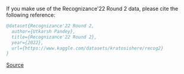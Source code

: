 If you make use of the Recognizance'22 Round 2 data, please cite the following reference:

``` bibtex 
@dataset{Recognizance'22 Round 2,
  author={Utkarsh Pandey},
  title={Recognizance'22 Round 2},
  year={2022},
  url={https://www.kaggle.com/datasets/kratosishere/recog2}
}
```

[Source](https://www.kaggle.com/datasets/kratosishere/recog2)